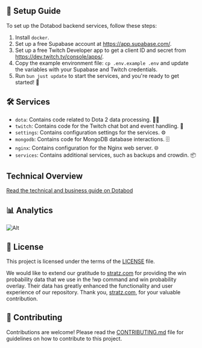 ## 🚀 Setup Guide

To set up the Dotabod backend services, follow these steps:

1. Install `docker`.
2. Set up a free Supabase account at <https://app.supabase.com/>.
3. Set up a free Twitch Developer app to get a client ID and secret from <https://dev.twitch.tv/console/apps/>.
4. Copy the example environment file: `cp .env.example .env` and update the variables with your Supabase and Twitch credentials.
5. Run `bun just update` to start the services, and you're ready to get started! 🚀

## 🛠️ Services

- `dota`: Contains code related to Dota 2 data processing. 🧙‍♂️
- `twitch`: Contains code for the Twitch chat bot and event handling. 💬
- `settings`: Contains configuration settings for the services. ⚙️
- `mongodb`: Contains code for MongoDB database interactions. 🗄️
- `nginx`: Contains configuration for the Nginx web server. 🌐
- `services`: Contains additional services, such as backups and crowdin. 📦

## Technical Overview

[Read the technical and business guide on Dotabod](/TechnicalOverview.md)

## 📊 Analytics

![Alt](https://repobeats.axiom.co/api/embed/943063b4aa73d534ab5d3c1a2f2406c1bf73ba1a.svg "Repobeats analytics image")

## 📄 License

This project is licensed under the terms of the [LICENSE](LICENSE) file.

We would like to extend our gratitude to [stratz.com](https://stratz.com/) for providing the win probability data that we use in the !wp command and win probability overlay. Their data has greatly enhanced the functionality and user experience of our repository. Thank you, [stratz.com](https://stratz.com/), for your valuable contribution.

## 🤝 Contributing

Contributions are welcome! Please read the [CONTRIBUTING.md](CONTRIBUTING.md) file for guidelines on how to contribute to this project.
